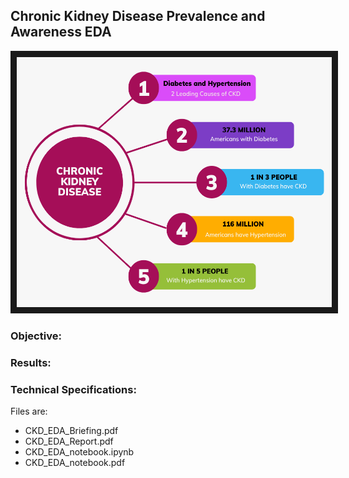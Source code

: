 ## Chronic Kidney Disease Prevalence and Awareness EDA

<img src="./CKD.png" 
 width="600" height="400" border="10" />

### Objective:


### Results:




### Technical Specifications:
Files are:
* CKD_EDA_Briefing.pdf
* CKD_EDA_Report.pdf
* CKD_EDA_notebook.ipynb
* CKD_EDA_notebook.pdf
